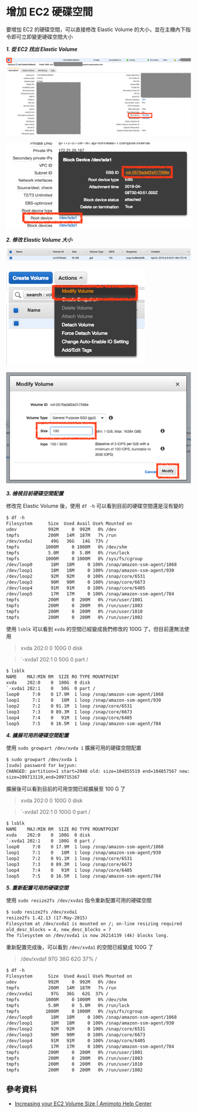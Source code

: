 # 增加 EC2 硬碟空間

要增加 EC2 的硬碟空間，可以直接修改 Elastic Volume 的大小，並在主機內下指令即可立即變更硬碟空間大小


***1. 從 EC2 找出 Elastic Volume***

![從 EC2 找出 Elastic Volume](./images/ec2-volume-increasing-size-select-volumn-1.png)

![從 EC2 找出 Elastic Volume](./images/ec2-volume-increasing-size-select-volumn-2.png)


***2. 修改 Elastic Volume 大小***

![修改 Elastic Volume 大小](./images/ec2-volume-increasing-size-show-select-volumn.png)

![修改 Elastic Volume 大小](./images/ec2-volume-increasing-size-modify-select-volumn-1.png)

![修改 Elastic Volume 大小](./images/ec2-volume-increasing-size-modify-select-volumn-2.png)

***3. 檢視目前硬碟空間配置***

修改完 Elastic Volume 後，使用 `df -h` 可以看到目前的硬碟空間還是沒有變的

```
$ df -h
Filesystem      Size  Used Avail Use% Mounted on
udev            992M     0  992M   0% /dev
tmpfs           200M   14M  187M   7% /run
/dev/xvda1       49G   36G   14G  73% /
tmpfs          1000M     0 1000M   0% /dev/shm
tmpfs           5.0M     0  5.0M   0% /run/lock
tmpfs          1000M     0 1000M   0% /sys/fs/cgroup
/dev/loop0       18M   18M     0 100% /snap/amazon-ssm-agent/1068
/dev/loop1       18M   18M     0 100% /snap/amazon-ssm-agent/930
/dev/loop2       92M   92M     0 100% /snap/core/6531
/dev/loop3       90M   90M     0 100% /snap/core/6673
/dev/loop4       91M   91M     0 100% /snap/core/6405
/dev/loop5       17M   17M     0 100% /snap/amazon-ssm-agent/784
tmpfs           200M     0  200M   0% /run/user/1001
tmpfs           200M     0  200M   0% /run/user/1003
tmpfs           200M     0  200M   0% /run/user/1010
tmpfs           200M     0  200M   0% /run/user/1002
```

使用 `lsblk` 可以看到 `xvda` 的空間已經變成我們修改的 100G 了，但目前還無法使用


> xvda    202:0    0  100G  0 disk

> \`-xvda1 202:1    0   50G  0 part /

```
$ lsblk
NAME    MAJ:MIN RM  SIZE RO TYPE MOUNTPOINT
xvda    202:0    0  100G  0 disk
`-xvda1 202:1    0   50G  0 part /
loop0     7:0    0 17.9M  1 loop /snap/amazon-ssm-agent/1068
loop1     7:1    0   18M  1 loop /snap/amazon-ssm-agent/930
loop2     7:2    0 91.1M  1 loop /snap/core/6531
loop3     7:3    0 89.3M  1 loop /snap/core/6673
loop4     7:4    0   91M  1 loop /snap/core/6405
loop5     7:5    0 16.5M  1 loop /snap/amazon-ssm-agent/784
```

***4. 擴展可用的硬碟空間配置***

使用 `sudo growpart /dev/xvda 1` 擴展可用的硬碟空間配置

```
$ sudo growpart /dev/xvda 1
[sudo] password for kejyun:
CHANGED: partition=1 start=2048 old: size=104855519 end=104857567 new: size=209713119,end=209715167
```

擴展後可以看到目前的可用空間已經擴展至 100 G 了

> xvda    202:0    0  100G  0 disk

> \`-xvda1 202:1    0  100G  0 part /


```
$ lsblk
NAME    MAJ:MIN RM  SIZE RO TYPE MOUNTPOINT
xvda    202:0    0  100G  0 disk
`-xvda1 202:1    0  100G  0 part /
loop0     7:0    0 17.9M  1 loop /snap/amazon-ssm-agent/1068
loop1     7:1    0   18M  1 loop /snap/amazon-ssm-agent/930
loop2     7:2    0 91.1M  1 loop /snap/core/6531
loop3     7:3    0 89.3M  1 loop /snap/core/6673
loop4     7:4    0   91M  1 loop /snap/core/6405
loop5     7:5    0 16.5M  1 loop /snap/amazon-ssm-agent/784
```

***5. 重新配置可用的硬碟空間***

使用 `sudo resize2fs /dev/xvda1` 指令重新配置可用的硬碟空間

```
$ sudo resize2fs /dev/xvda1
resize2fs 1.42.13 (17-May-2015)
Filesystem at /dev/xvda1 is mounted on /; on-line resizing required
old_desc_blocks = 4, new_desc_blocks = 7
The filesystem on /dev/xvda1 is now 26214139 (4k) blocks long.
```

重新配置完成後，可以看到 `/dev/xvda1` 的空間已經變成 100G 了

> /dev/xvda1       97G   36G   62G  37% /

```
$ df -h
Filesystem      Size  Used Avail Use% Mounted on
udev            992M     0  992M   0% /dev
tmpfs           200M   14M  187M   7% /run
/dev/xvda1       97G   36G   62G  37% /
tmpfs          1000M     0 1000M   0% /dev/shm
tmpfs           5.0M     0  5.0M   0% /run/lock
tmpfs          1000M     0 1000M   0% /sys/fs/cgroup
/dev/loop0       18M   18M     0 100% /snap/amazon-ssm-agent/1068
/dev/loop1       18M   18M     0 100% /snap/amazon-ssm-agent/930
/dev/loop2       92M   92M     0 100% /snap/core/6531
/dev/loop3       90M   90M     0 100% /snap/core/6673
/dev/loop4       91M   91M     0 100% /snap/core/6405
/dev/loop5       17M   17M     0 100% /snap/amazon-ssm-agent/784
tmpfs           200M     0  200M   0% /run/user/1001
tmpfs           200M     0  200M   0% /run/user/1003
tmpfs           200M     0  200M   0% /run/user/1010
tmpfs           200M     0  200M   0% /run/user/1002
```

## 參考資料
* [Increasing your EC2 Volume Size | Amimoto Help Center](https://support.amimoto-ami.com/english/self-hosting-accounts/increasing-your-ec2-volume-size)
